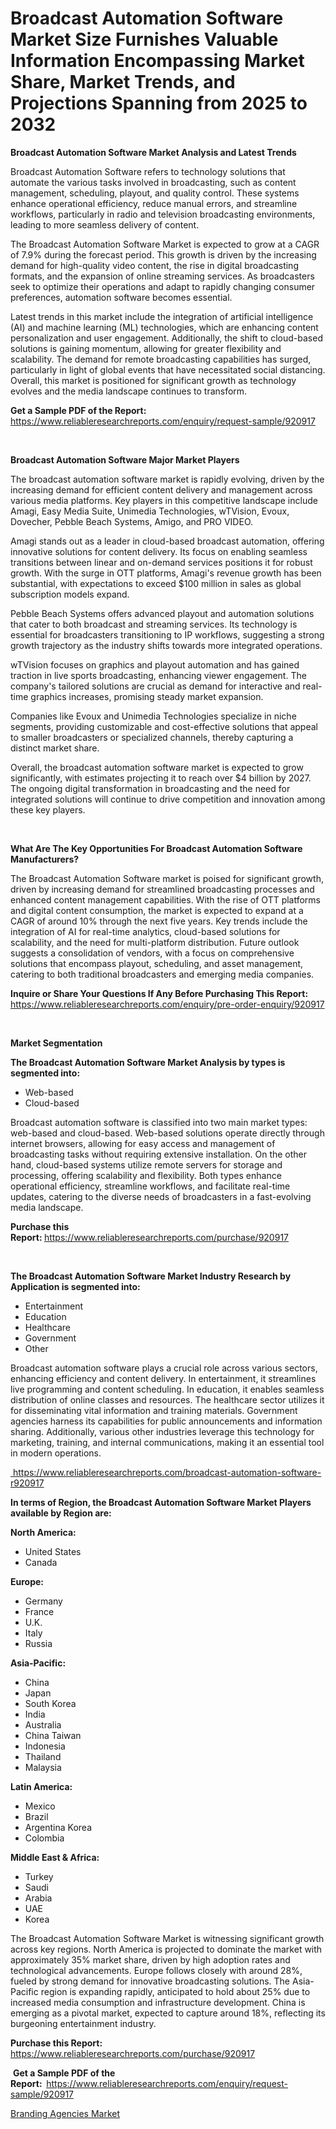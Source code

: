<p><h1>Broadcast Automation Software Market Size Furnishes Valuable Information Encompassing Market Share, Market Trends, and Projections Spanning from 2025 to 2032</h1></p><p><strong>Broadcast Automation Software Market Analysis and Latest Trends</strong></p>
<p><p>Broadcast Automation Software refers to technology solutions that automate the various tasks involved in broadcasting, such as content management, scheduling, playout, and quality control. These systems enhance operational efficiency, reduce manual errors, and streamline workflows, particularly in radio and television broadcasting environments, leading to more seamless delivery of content.</p><p>The Broadcast Automation Software Market is expected to grow at a CAGR of 7.9% during the forecast period. This growth is driven by the increasing demand for high-quality video content, the rise in digital broadcasting formats, and the expansion of online streaming services. As broadcasters seek to optimize their operations and adapt to rapidly changing consumer preferences, automation software becomes essential.</p><p>Latest trends in this market include the integration of artificial intelligence (AI) and machine learning (ML) technologies, which are enhancing content personalization and user engagement. Additionally, the shift to cloud-based solutions is gaining momentum, allowing for greater flexibility and scalability. The demand for remote broadcasting capabilities has surged, particularly in light of global events that have necessitated social distancing. Overall, this market is positioned for significant growth as technology evolves and the media landscape continues to transform.</p></p>
<p><strong>Get a Sample PDF of the Report:&nbsp;</strong> <a href="https://www.reliableresearchreports.com/enquiry/request-sample/920917?utm_campaign=3012&utm_medium=2&utm_source=Github&utm_content=ia&utm_term=06032025&utm_id=broadcast-automation-software">https://www.reliableresearchreports.com/enquiry/request-sample/920917</a></p>
<p>&nbsp;</p>
<p><strong>Broadcast Automation Software Major Market Players</strong></p>
<p><p>The broadcast automation software market is rapidly evolving, driven by the increasing demand for efficient content delivery and management across various media platforms. Key players in this competitive landscape include Amagi, Easy Media Suite, Unimedia Technologies, wTVision, Evoux, Dovecher, Pebble Beach Systems, Amigo, and PRO VIDEO.</p><p>Amagi stands out as a leader in cloud-based broadcast automation, offering innovative solutions for content delivery. Its focus on enabling seamless transitions between linear and on-demand services positions it for robust growth. With the surge in OTT platforms, Amagi's revenue growth has been substantial, with expectations to exceed $100 million in sales as global subscription models expand.</p><p>Pebble Beach Systems offers advanced playout and automation solutions that cater to both broadcast and streaming services. Its technology is essential for broadcasters transitioning to IP workflows, suggesting a strong growth trajectory as the industry shifts towards more integrated operations.</p><p>wTVision focuses on graphics and playout automation and has gained traction in live sports broadcasting, enhancing viewer engagement. The company's tailored solutions are crucial as demand for interactive and real-time graphics increases, promising steady market expansion.</p><p>Companies like Evoux and Unimedia Technologies specialize in niche segments, providing customizable and cost-effective solutions that appeal to smaller broadcasters or specialized channels, thereby capturing a distinct market share.</p><p>Overall, the broadcast automation software market is expected to grow significantly, with estimates projecting it to reach over $4 billion by 2027. The ongoing digital transformation in broadcasting and the need for integrated solutions will continue to drive competition and innovation among these key players.</p></p>
<p>&nbsp;</p>
<p><strong>What Are The Key Opportunities For Broadcast Automation Software Manufacturers?</strong></p>
<p><p>The Broadcast Automation Software market is poised for significant growth, driven by increasing demand for streamlined broadcasting processes and enhanced content management capabilities. With the rise of OTT platforms and digital content consumption, the market is expected to expand at a CAGR of around 10% through the next five years. Key trends include the integration of AI for real-time analytics, cloud-based solutions for scalability, and the need for multi-platform distribution. Future outlook suggests a consolidation of vendors, with a focus on comprehensive solutions that encompass playout, scheduling, and asset management, catering to both traditional broadcasters and emerging media companies.</p></p>
<p><strong>Inquire or Share Your Questions If Any Before Purchasing This Report:</strong> <a href="https://www.reliableresearchreports.com/enquiry/pre-order-enquiry/920917?utm_campaign=3012&utm_medium=2&utm_source=Github&utm_content=ia&utm_term=06032025&utm_id=broadcast-automation-software">https://www.reliableresearchreports.com/enquiry/pre-order-enquiry/920917</a></p>
<p>&nbsp;</p>
<p><strong>Market Segmentation</strong></p>
<p><strong>The Broadcast Automation Software Market Analysis by types is segmented into:</strong></p>
<p><ul><li>Web-based</li><li>Cloud-based</li></ul></p>
<p><p>Broadcast automation software is classified into two main market types: web-based and cloud-based. Web-based solutions operate directly through internet browsers, allowing for easy access and management of broadcasting tasks without requiring extensive installation. On the other hand, cloud-based systems utilize remote servers for storage and processing, offering scalability and flexibility. Both types enhance operational efficiency, streamline workflows, and facilitate real-time updates, catering to the diverse needs of broadcasters in a fast-evolving media landscape.</p></p>
<p><strong>Purchase this Report:&nbsp;</strong><a href="https://www.reliableresearchreports.com/purchase/920917?utm_campaign=3012&utm_medium=2&utm_source=Github&utm_content=ia&utm_term=06032025&utm_id=broadcast-automation-software">https://www.reliableresearchreports.com/purchase/920917</a></p>
<p>&nbsp;</p>
<p><strong>The Broadcast Automation Software Market Industry Research by Application is segmented into:</strong></p>
<p><ul><li>Entertainment</li><li>Education</li><li>Healthcare</li><li>Government</li><li>Other</li></ul></p>
<p><p>Broadcast automation software plays a crucial role across various sectors, enhancing efficiency and content delivery. In entertainment, it streamlines live programming and content scheduling. In education, it enables seamless distribution of online classes and resources. The healthcare sector utilizes it for disseminating vital information and training materials. Government agencies harness its capabilities for public announcements and information sharing. Additionally, various other industries leverage this technology for marketing, training, and internal communications, making it an essential tool in modern operations.</p></p>
<p><a href="https://www.reliableresearchreports.com/broadcast-automation-software-r920917?utm_campaign=3012&utm_medium=2&utm_source=Github&utm_content=ia&utm_term=06032025&utm_id=broadcast-automation-software">&nbsp;https://www.reliableresearchreports.com/broadcast-automation-software-r920917</a></p>
<p><strong>In terms of Region, the Broadcast Automation Software Market Players available by Region are:</strong></p>
<p>
    <p> <strong> North America: </strong>
        <ul>
            <li>United States</li>
            <li>Canada</li>
        </ul>
        </p> 
    <p> <strong> Europe: </strong>
        <ul>
            <li>Germany</li>
            <li>France</li>
            <li>U.K.</li>
            <li>Italy</li>
            <li>Russia</li>
        </ul>
        </p> 
    <p> <strong> Asia-Pacific: </strong>
        <ul>
            <li>China</li>
            <li>Japan</li>
            <li>South Korea</li>
            <li>India</li>
            <li>Australia</li>
            <li>China Taiwan</li>
            <li>Indonesia</li>
            <li>Thailand</li>
            <li>Malaysia</li>
        </ul>
        </p> 
    <p> <strong> Latin America: </strong>
        <ul>
            <li>Mexico</li>
            <li>Brazil</li>
            <li>Argentina Korea</li>
            <li>Colombia</li>
        </ul>
        </p> 
    <p> <strong> Middle East & Africa: </strong>
        <ul>
            <li>Turkey</li>
            <li>Saudi</li>
            <li>Arabia</li>
            <li>UAE</li>
            <li>Korea</li>
        </ul>
    </p>
    </p>
<p><p>The Broadcast Automation Software Market is witnessing significant growth across key regions. North America is projected to dominate the market with approximately 35% market share, driven by high adoption rates and technological advancements. Europe follows closely with around 28%, fueled by strong demand for innovative broadcasting solutions. The Asia-Pacific region is expanding rapidly, anticipated to hold about 25% due to increased media consumption and infrastructure development. China is emerging as a pivotal market, expected to capture around 18%, reflecting its burgeoning entertainment industry.</p></p>
<p><strong>Purchase this Report: </strong><a href="https://www.reliableresearchreports.com/purchase/920917?utm_campaign=3012&utm_medium=2&utm_source=Github&utm_content=ia&utm_term=06032025&utm_id=broadcast-automation-software">https://www.reliableresearchreports.com/purchase/920917</a></p>
<p>&nbsp;<strong>Get a Sample PDF of the Report:&nbsp;&nbsp;</strong><a href="https://www.reliableresearchreports.com/enquiry/request-sample/920917?utm_campaign=3012&utm_medium=2&utm_source=Github&utm_content=ia&utm_term=06032025&utm_id=broadcast-automation-software">https://www.reliableresearchreports.com/enquiry/request-sample/920917</a></p>
<p><strong></strong></p>
<p><p><a href="https://github.com/meuskocov/Market-Research-Report-List-1/blob/main/branding-agencies-market.md?utm_campaign=3012&utm_medium=2&utm_source=Github&utm_content=ia&utm_term=06032025&utm_id=broadcast-automation-software">Branding Agencies Market</a></p></p>